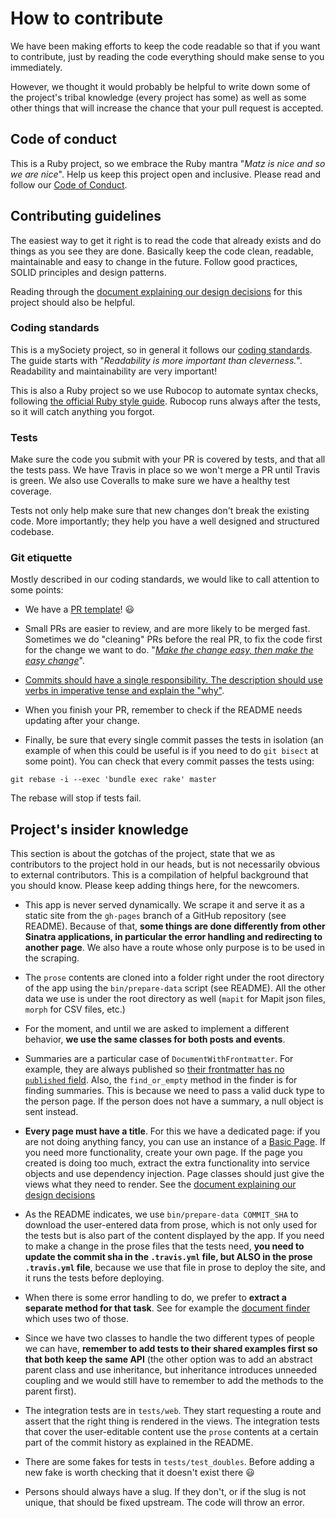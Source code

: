 # How to contribute

We have been making efforts to keep the code readable so that if
you want to contribute, just by reading the code everything
should make sense to you immediately.

However, we thought it would probably be helpful to write down
some of the project's tribal knowledge (every project has some)
as well as some other things that will increase the chance that
your pull request is accepted.

## Code of conduct

This is a Ruby project, so we embrace the Ruby mantra "*Matz is
nice and so we are nice*". Help us keep this project open and
inclusive. Please read and follow our
[Code of Conduct](https://github.com/theyworkforyou/shineyoureye-sinatra/blob/master/.github/code-of-conduct.md).



## Contributing guidelines

The easiest way to get it right is to read the code that already
exists and do things as you see they are done. Basically keep
the code clean, readable, maintainable and easy to change in the
future. Follow good practices, SOLID principles and design
patterns.

Reading through the
[document explaining our design decisions](https://github.com/theyworkforyou/shineyoureye-sinatra/blob/master/.github/design-decisions.md)
for this project should also be helpful.


### Coding standards

This is a mySociety project, so in general it follows our
[coding standards](https://mysociety.github.io/coding-standards.html). The
guide starts with "*Readability is more important than
cleverness.*". Readability and maintainability are very
important!

This is also a Ruby project so we use Rubocop to automate syntax
checks, following
[the official Ruby style guide](https://github.com/bbatsov/ruby-style-guide). Rubocop
runs always after the tests, so it will catch anything you
forgot.

### Tests

Make sure the code you submit with your PR is covered by tests,
and that all the tests pass. We have Travis in place so we won't
merge a PR until Travis is green. We also use Coveralls to make
sure we have a healthy test coverage.

Tests not only help make sure that new changes don't break the
existing code. More importantly; they help you have a well
designed and structured codebase.

### Git etiquette

Mostly described in our coding standards, we would like to call
attention to some points:

* We have a
  [PR template](https://github.com/theyworkforyou/shineyoureye-sinatra/blob/master/.github/PULL_REQUEST_TEMPLATE.md)!
  :smiley:

* Small PRs are easier to review, and are more likely to be
  merged fast. Sometimes we do "cleaning" PRs before the real
  PR, to fix the code first for the change we want to
  do. "[*Make the change easy, then make the easy change*](https://twitter.com/kentbeck/status/250733358307500032?lang=en)".

* [Commits should have a single responsibility. The description should use verbs in imperative tense and explain the "why"](http://tbaggery.com/2008/04/19/a-note-about-git-commit-messages.html).

* When you finish your PR, remember to check if the README needs
  updating after your change.

* Finally, be sure that every single commit passes the tests in
  isolation (an example of when this could be useful is if you
  need to do `git bisect` at some point). You can check that
  every commit passes the tests using:

```
git rebase -i --exec 'bundle exec rake' master
```

The rebase will stop if tests fail.

## Project's insider knowledge

This section is about the gotchas of the project, state that we
as contributors to the project hold in our heads, but is not
necessarily obvious to external contributors. This is a
compilation of helpful background that you should know. Please
keep adding things here, for the newcomers.

* This app is never served dynamically. We scrape it and serve
  it as a static site from the `gh-pages` branch of a GitHub
  repository (see README). Because of that, **some things are
  done differently from other Sinatra applications, in
  particular the error handling and redirecting to another
  page**. We also have a route whose only purpose is to be used
  in the scraping.

* The `prose` contents are cloned into a folder right under the
  root directory of the app using the `bin/prepare-data` script
  (see README). All the other data we use is under the root
  directory as well (`mapit` for Mapit json files, `morph` for
  CSV files, etc.)

* For the moment, and until we are asked to implement a
  different behavior, **we use the same classes for both posts
  and events**.

* Summaries are a particular case of
  `DocumentWithFrontmatter`. For example, they are always
  published so
  [their frontmatter has no `published` field](https://github.com/theyworkforyou/shineyoureye-prose/blob/2ce655b2adf3881c27055b4d54e5f155e155ce61/_prose.yml#L61-L66). Also,
  the `find_or_empty` method in the finder is for finding
  summaries. This is because we need to pass a valid duck type
  to the person page. If the person does not have a summary, a
  null object is sent instead.

* **Every page must have a title**. For this we have a dedicated
  page: if you are not doing anything fancy, you can use an
  instance of a
  [Basic Page](https://github.com/theyworkforyou/shineyoureye-sinatra/pull/137). If
  you need more functionality, create your own page. If the page
  you created is doing too much, extract the extra functionality
  into service objects and use dependency injection. Page
  classes should just give the views what they need to
  render. See the
  [document explaining our design decisions](https://github.com/theyworkforyou/shineyoureye-sinatra/blob/master/.github/design-decisions.md)

* As the README indicates, we use `bin/prepare-data COMMIT_SHA`
  to download the user-entered data from prose, which is not
  only used for the tests but is also part of the content
  displayed by the app. If you need to make a change in the
  prose files that the tests need, **you need to update the
  commit sha in the `.travis.yml` file, but ALSO in the prose
  `.travis.yml` file**, because we use that file in prose to
  deploy the site, and it runs the tests before deploying.

* When there is some error handling to do, we prefer to
  **extract a separate method for that task**. See for example
  the
  [document finder](https://github.com/theyworkforyou/shineyoureye-sinatra/blob/master/lib/document/finder.rb)
  which uses two of those.

* Since we have two classes to handle the two different types of
  people we can have, **remember to add tests to their shared
  examples first so that both keep the same API** (the other
  option was to add an abstract parent class and use
  inheritance, but inheritance introduces unneeded coupling and
  we would still have to remember to add the methods to the
  parent first).

* The integration tests are in `tests/web`. They start
  requesting a route and assert that the right thing is rendered
  in the views. The integration tests that cover the
  user-editable content use the `prose` contents at a certain
  part of the commit history as explained in the README.

* There are some fakes for tests in `tests/test_doubles`. Before
  adding a new fake is worth checking that it doesn't exist
  there :smiley:

* Persons should always have a slug. If they don't, or if the
  slug is not unique, that should be fixed upstream. The code
  will throw an error.
